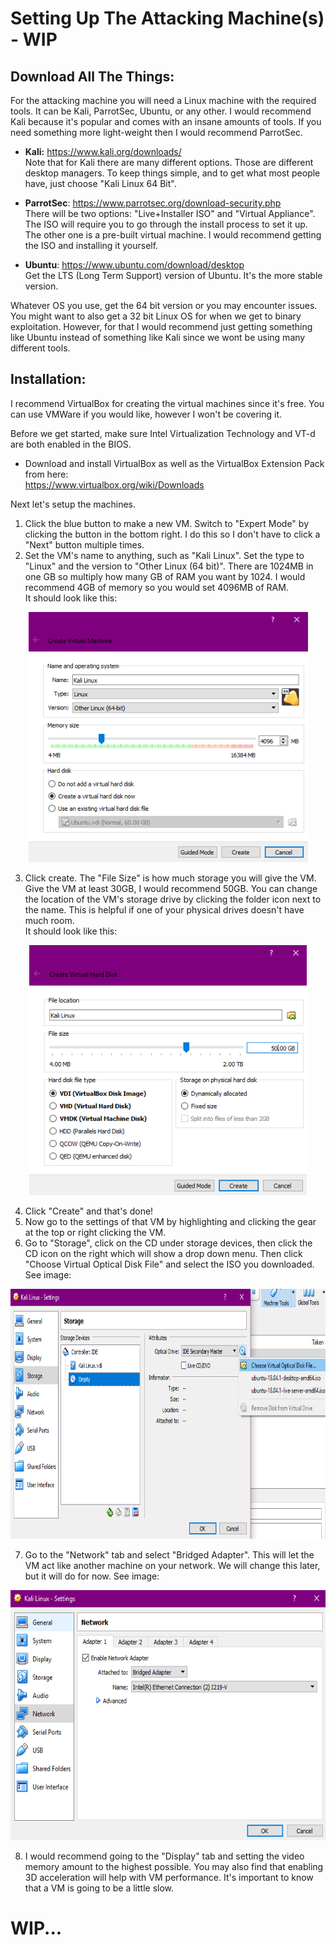 # Setting Up The Attacking Machine(s) - WIP

## Download All The Things:
For the attacking machine you will need a Linux machine with the required tools. It can be Kali, ParrotSec, Ubuntu, or any other. I would recommend Kali because it's popular and comes with an insane amounts of tools. If you need something more light-weight then I would recommend ParrotSec.
* <b>Kali:</b> https://www.kali.org/downloads/
<br />Note that for Kali there are many different options. Those are different desktop managers. To keep things simple, and to get what most people have, just choose "Kali Linux 64 Bit".

* <b>ParrotSec</b>: https://www.parrotsec.org/download-security.php
<br />There will be two options: "Live+Installer ISO" and "Virtual Appliance". The ISO will require you to go through the install process to set it up. The other one is a pre-built virtual machine. I would recommend getting the ISO and installing it yourself.
* <b>Ubuntu</b>: https://www.ubuntu.com/download/desktop
<br />Get the LTS (Long Term Support) version of Ubuntu. It's the more stable version.

Whatever OS you use, get the 64 bit version or you may encounter issues. You might want to also get a 32 bit Linux OS for when we get to binary exploitation. However, for that I would recommend just getting something like Ubuntu instead of something like Kali since we wont be using many different tools.

## Installation:
I recommend VirtualBox for creating the virtual machines since it's free. You can use VMWare if you would like, however I won't be covering it.  
  
Before we get started, make sure Intel Virtualization Technology and VT-d are both enabled in the BIOS.

* Download and install VirtualBox as well as the VirtualBox Extension Pack from here:
<br /> https://www.virtualbox.org/wiki/Downloads

Next let's setup the machines.

1. Click the blue button to make a new VM. Switch to "Expert Mode" by clicking the button in the bottom right. I do this so I don't have to click a "Next" button multiple times.
2. Set the VM's name to anything, such as "Kali Linux". Set the type to "Linux" and the version to "Other Linux (64 bit)". There are 1024MB in one GB so multiply how many GB of RAM you want by 1024. I would recommend 4GB of memory so you would set 4096MB of RAM.
<br />It should look like this:

<p align="center">
  <img height="400" src="[ignore]/Setup01.png">
</p>

3. Click create. The "File Size" is how much storage you will give the VM. Give the VM at least 30GB, I would recommend 50GB. You can change the location of the VM's storage drive by clicking the folder icon next to the name. This is helpful if one of your physical drives doesn't have much room.
<br />It should look like this:

<p align="center">
  <img height="400" src="[ignore]/Setup02.png">
</p>

4. Click "Create" and that's done!
5. Now go to the settings of that VM by highlighting and clicking the gear at the top or right clicking the VM.
6. Go to "Storage", click on the CD under storage devices, then click the CD icon on the right which will show a drop down menu. Then click "Choose Virtual Optical Disk File" and select the ISO you downloaded. See image:

<p align="center">
  <img height="400" src="[ignore]/Setup03.png">
</p>

7. Go to the "Network" tab and select "Bridged Adapter". This will let the VM act like another machine on your network. We will change this later, but it will do for now. See image:

<p align="center">
  <img height="400" src="[ignore]/Setup04.png">
</p>

8. I would recommend going to the "Display" tab and setting the video memory amount to the highest possible. You may also find that enabling 3D acceleration will help with VM performance. It's important to know that a VM is going to be a little slow.

# WIP...
